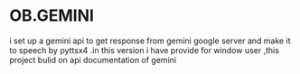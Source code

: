 # OB.GEMINI
i set up a gemini api to get response from gemini google server and make it to speech by pyttsx4 .in this version i have provide for window user ,this project bulid on api documentation of gemini
